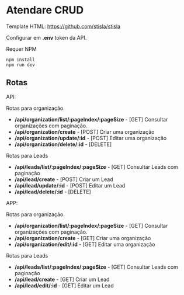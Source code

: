 # Atendare CRUD

Template HTML: <https://github.com/stisla/stisla>

Configurar em **.env** token da API.

Requer NPM

```
npm install
npm run dev
```

## **Rotas**

API:

Rotas para organização.

* **/api/organization/list/:pageIndex/:pageSize** - [GET] Consultar organizações com paginação.
* **/api/organization/create** - [POST] Criar uma organização
* **/api/organization/update/:id** - [POST] Editar uma organização
* **/api/organization/delete/:id** - [DELETE]

Rotas para Leads

* **/api/leads/list/:pageIndex/:pageSize** - [GET] Consultar Leads com paginação
* **/api/lead/create** - [POST] Criar um Lead
* **/api/lead/update/:id** - [POST] Editar um Lead
* **/api/lead/delete/:id** - [DELETE]

APP:

Rotas para organização.

* **/api/organization/list/:pageIndex/:pageSize** - [GET] Consultar organizações com paginação.
* **/api/organization/create** - [GET] Criar uma organização
* **/api/organization/edit/:id** - [GET] Editar uma organização

Rotas para Leads

* **/api/leads/list/:pageIndex/:pageSize** - [GET] Consultar Leads com paginação
* **/api/lead/create** - [GET] Criar um Lead
* **/api/lead/edit/:id** - [GET] Editar um Lead

